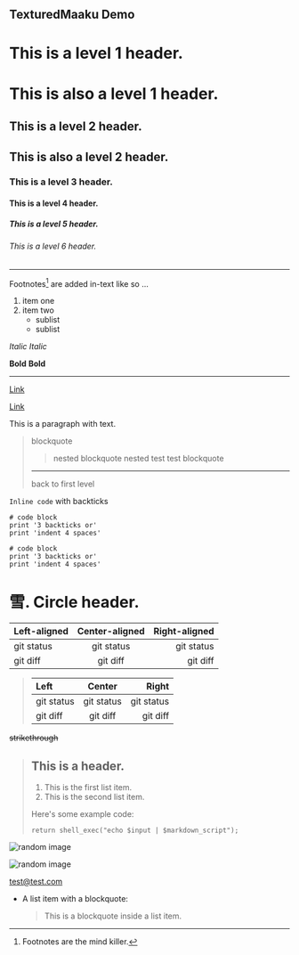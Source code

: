 ## TexturedMaaku Demo

# This is a level 1 header.

This is also a level 1 header.
=========

## This is a level 2 header.

This is also a level 2 header.
---------

### This is a level 3 header.

#### This is a level 4 header.

##### This is a level 5 header.

###### This is a level 6 header.

---

Footnotes[^1] are added in-text like so ...

1. item one
2. item two
   - sublist
   - sublist

*Italic* _Italic_

**Bold** __Bold__

***

[Link](http://github.com)

[Link][1]

This is a paragraph with text.

[1]: http://google.com

> blockquote
> > nested blockquote
> > nested test test blockquote
>
> ***
> back to first level

`Inline code` with backticks

```
# code block
print '3 backticks or'
print 'indent 4 spaces'
```

    # code block
    print '3 backticks or'
    print 'indent 4 spaces'

# 雪. Circle header.

| Left-aligned | Center-aligned | Right-aligned |
| :---         |     :---:      |          ---: |
| git status   | git status     | git status    |
| git diff     | git diff       | git diff      |

> | Left | Center | Right |
> | :---         |     :---:      |          ---: |
> | git status   | git status     | git status    |
> | git diff     | git diff       | git diff      |

~~strikethrough~~

> ## This is a header.
>
> 1.   This is the first list item.
> 2.   This is the second list item.
>
> Here's some example code:
>
>     return shell_exec("echo $input | $markdown_script");

![random image](https://ep1.pinkbike.org/p5pb15465155/p5pb15465155.jpg)

![random image](https://lorempixel.com/200/100/)

test@test.com

*   A list item with a blockquote:
    > This is a blockquote
    > inside a list item.

[^1]: Footnotes are the mind killer.
